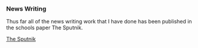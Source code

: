 <h3>News Writing</h3>
<p>Thus far all of the news writing work that I have done has been published in the schools paper The Sputnik. 

<a href="https://www.thesputnik.ca/">The Sputnik</a>
</p>